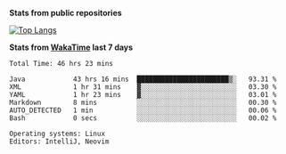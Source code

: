 **Stats from public repositories**  

[![Top Langs](https://github-readme-stats.vercel.app/api/top-langs/?username=hyoghurt&layout=compact&exclude_repo=multiserver,docker_compose&langs_count=6)](https://github.com/anuraghazra/github-readme-stats)

**Stats from [WakaTime](https://wakatime.com) last 7 days**  
<!--START_SECTION:waka-->

```text
Total Time: 46 hrs 23 mins

Java            43 hrs 16 mins  ███████████████████████▒░   93.31 %
XML             1 hr 31 mins    ▓░░░░░░░░░░░░░░░░░░░░░░░░   03.30 %
YAML            1 hr 23 mins    ▓░░░░░░░░░░░░░░░░░░░░░░░░   03.01 %
Markdown        8 mins          ░░░░░░░░░░░░░░░░░░░░░░░░░   00.30 %
AUTO_DETECTED   1 min           ░░░░░░░░░░░░░░░░░░░░░░░░░   00.06 %
Bash            0 secs          ░░░░░░░░░░░░░░░░░░░░░░░░░   00.02 %

Operating systems: Linux
Editors: IntelliJ, Neovim
```

<!--END_SECTION:waka-->
